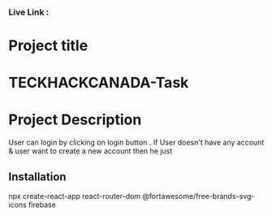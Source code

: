 ### Live Link : 
# Project title
<h1 >TECKHACKCANADA-Task</h1>

# Project Description
<p>
User can login by clicking on login button . If User doesn't have any account & user want to create a new account then he just 
</p>

## Installation

npx create-react-app
react-router-dom
@fortawesome/free-brands-svg-icons
firebase